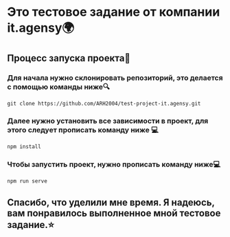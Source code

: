 # Это тестовое задание от компании it.agensy🌍

## Процесс запуска проекта🚀

### Для начала нужно склонировать репозиторий, это делается с помощью команды ниже🔍
```
git clone https://github.com/ARH2004/test-project-it.agensy.git
```
### Далее нужно установить все зависимости в проект, для этого следует прописать команду ниже 💻
```
npm install
```
### Чтобы запустить проект, нужно прописать команду ниже💻
```
npm run serve
``` 

## Спасибо, что уделили мне время. Я надеюсь, вам понравилось выполненное мной тестовое задание.⭐️

